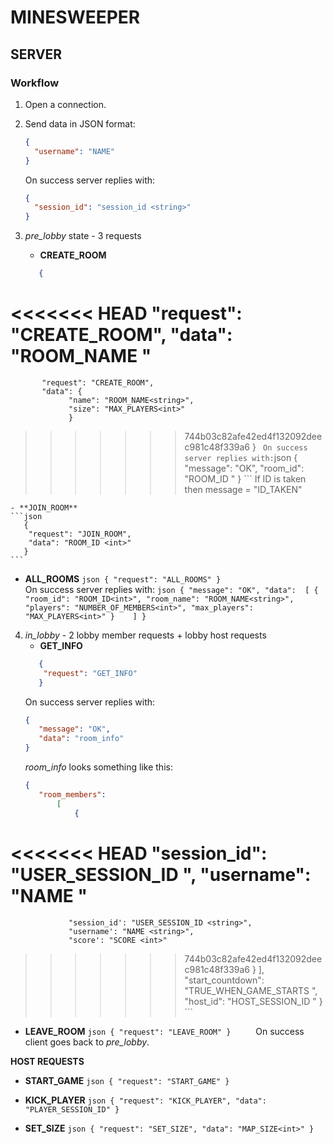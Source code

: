 # MINESWEEPER 

## SERVER

### Workflow

1. Open a connection.

2. Send data in JSON format: 
    ```json
    {
      "username": "NAME"
    }
    ```
    
    On success server replies with: 
    
    ```json
    {
      "session_id": "session_id <string>"
    }
    ```
   
3. *pre_lobby* state - 3 requests
    - **CREATE_ROOM**
    ```json
       {
<<<<<<< HEAD
        "request": "CREATE_ROOM",
        "data": "ROOM_NAME <string>"
=======
           "request": "CREATE_ROOM", 
           "data": {
                 "name": "ROOM_NAME<string>", 
                 "size": "MAX_PLAYERS<int>"
                 }
>>>>>>> 744b03c82afe42ed4f132092deec981c48f339a6
       }
    ``` 
    On success server replies with:
    ```json
       {
        "message": "OK",
        "room_id": "ROOM_ID <int>"
       }
    ``` 
    If ID is taken then message = "ID_TAKEN"
       
    - **JOIN_ROOM**
    ```json
       {
        "request": "JOIN_ROOM",
        "data": "ROOM_ID <int>"
       }
    ``` 
   - **ALL_ROOMS**
    ```json
       {
        "request": "ALL_ROOMS"
       }
    ```    
   On success server replies with:
    ```json
       {
        "message": "OK",
        "data": 
        [
           {
             "room_id": "ROOM_ID<int>",
             "room_name": "ROOM_NAME<string>",
             "players": "NUMBER_OF_MEMBERS<int>",
             "max_players": "MAX_PLAYERS<int>"
           }   
        ]
       }
    ```    
   

4. *in_lobby* - 2 lobby member requests + lobby host requests
    - **GET_INFO**
    ```json
       {
        "request": "GET_INFO"
       }    
    ```
    On success server replies with:
    ```json
    {
       "message": "OK", 
       "data": "room_info"
    }
    ```
    *room_info* looks something like this:
    ```json
    {
       "room_members": 
           [
               {
<<<<<<< HEAD
                 "session_id": "USER_SESSION_ID <string>", 
                 "username": "NAME <string>"
=======
                 "session_id': "USER_SESSION_ID <string>", 
                 "username': "NAME <string>", 
                 "score': "SCORE <int>"
>>>>>>> 744b03c82afe42ed4f132092deec981c48f339a6
               }
           ], 
       "start_countdown": "TRUE_WHEN_GAME_STARTS <bool>", 
       "host_id": "HOST_SESSION_ID <string>"
    }
    ```
   
   - **LEAVE_ROOM**
    ```json
       {
         "request": "LEAVE_ROOM"
       }    
    ```
   On success client goes back to *pre_lobby*.
   
   **HOST REQUESTS**
   - **START_GAME**
    ```json
       {
         "request": "START_GAME"
       }    
    ```

   - **KICK_PLAYER**
    ```json
       {
         "request": "KICK_PLAYER",
         "data": "PLAYER_SESSION_ID"
       }    
    ```
   
   - **SET_SIZE**
    ```json
       {
         "request": "SET_SIZE",
         "data": "MAP_SIZE<int>"
       }    
    ```
